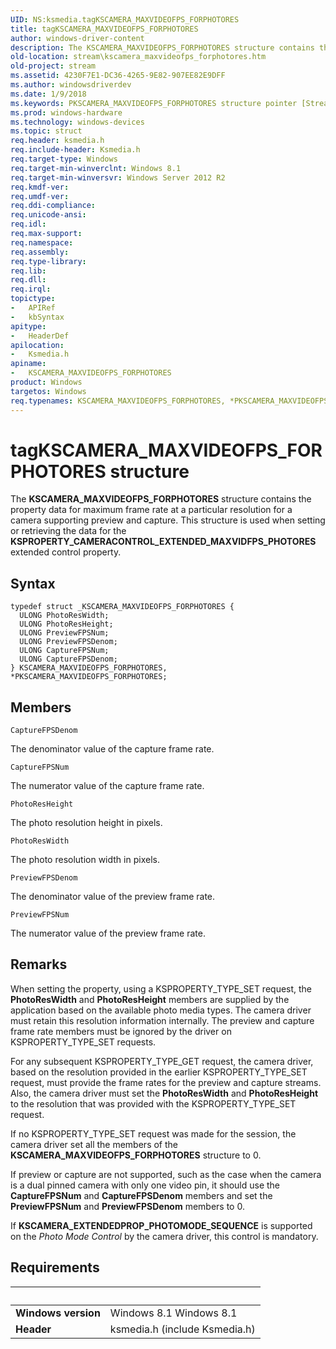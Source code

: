 ```yaml
---
UID: NS:ksmedia.tagKSCAMERA_MAXVIDEOFPS_FORPHOTORES
title: tagKSCAMERA_MAXVIDEOFPS_FORPHOTORES
author: windows-driver-content
description: The KSCAMERA_MAXVIDEOFPS_FORPHOTORES structure contains the property data for maximum frame rate at a particular resolution for a camera supporting preview and capture.
old-location: stream\kscamera_maxvideofps_forphotores.htm
old-project: stream
ms.assetid: 4230F7E1-DC36-4265-9E82-907EE82E9DFF
ms.author: windowsdriverdev
ms.date: 1/9/2018
ms.keywords: PKSCAMERA_MAXVIDEOFPS_FORPHOTORES structure pointer [Streaming Media Devices], KSCAMERA_MAXVIDEOFPS_FORPHOTORES, KSCAMERA_MAXVIDEOFPS_FORPHOTORES structure [Streaming Media Devices], *PKSCAMERA_MAXVIDEOFPS_FORPHOTORES, tagKSCAMERA_MAXVIDEOFPS_FORPHOTORES, ksmedia/KSCAMERA_MAXVIDEOFPS_FORPHOTORES, stream.kscamera_maxvideofps_forphotores, PKSCAMERA_MAXVIDEOFPS_FORPHOTORES, ksmedia/PKSCAMERA_MAXVIDEOFPS_FORPHOTORES
ms.prod: windows-hardware
ms.technology: windows-devices
ms.topic: struct
req.header: ksmedia.h
req.include-header: Ksmedia.h
req.target-type: Windows
req.target-min-winverclnt: Windows 8.1
req.target-min-winversvr: Windows Server 2012 R2
req.kmdf-ver: 
req.umdf-ver: 
req.ddi-compliance: 
req.unicode-ansi: 
req.idl: 
req.max-support: 
req.namespace: 
req.assembly: 
req.type-library: 
req.lib: 
req.dll: 
req.irql: 
topictype:
-	APIRef
-	kbSyntax
apitype:
-	HeaderDef
apilocation:
-	Ksmedia.h
apiname:
-	KSCAMERA_MAXVIDEOFPS_FORPHOTORES
product: Windows
targetos: Windows
req.typenames: KSCAMERA_MAXVIDEOFPS_FORPHOTORES, *PKSCAMERA_MAXVIDEOFPS_FORPHOTORES
---
```


# tagKSCAMERA_MAXVIDEOFPS_FORPHOTORES structure
The <b>KSCAMERA_MAXVIDEOFPS_FORPHOTORES</b> structure contains the property data for maximum frame rate at a particular resolution for a camera supporting preview and capture. This structure is used when setting or retrieving the data for the <b>KSPROPERTY_CAMERACONTROL_EXTENDED_MAXVIDFPS_PHOTORES</b> extended control property.

## Syntax
````
typedef struct _KSCAMERA_MAXVIDEOFPS_FORPHOTORES {
  ULONG PhotoResWidth;
  ULONG PhotoResHeight;
  ULONG PreviewFPSNum;
  ULONG PreviewFPSDenom;
  ULONG CaptureFPSNum;
  ULONG CaptureFPSDenom;
} KSCAMERA_MAXVIDEOFPS_FORPHOTORES, *PKSCAMERA_MAXVIDEOFPS_FORPHOTORES;
````

## Members


`CaptureFPSDenom`

The denominator value of the capture frame rate.

`CaptureFPSNum`

The numerator value of the capture frame rate.

`PhotoResHeight`

The photo resolution height in pixels.

`PhotoResWidth`

The photo resolution width in pixels.

`PreviewFPSDenom`

The denominator value of the preview frame rate.

`PreviewFPSNum`

The numerator value of the preview frame rate.

## Remarks
When setting the property, using a KSPROPERTY_TYPE_SET  request, the <b>PhotoResWidth</b> and <b>PhotoResHeight</b> members are  supplied by the application based on the available photo media types.  The camera driver must retain this resolution information internally.  The preview and capture frame rate members must be ignored by the driver on KSPROPERTY_TYPE_SET requests.

For any subsequent KSPROPERTY_TYPE_GET request, the camera driver, based on the resolution provided in the earlier KSPROPERTY_TYPE_SET request, must provide the frame rates for the preview and capture streams.  Also, the camera driver must set the <b>PhotoResWidth</b> and <b>PhotoResHeight</b> to the resolution that was provided with the KSPROPERTY_TYPE_SET request.

If no KSPROPERTY_TYPE_SET request was made for the session, the camera driver set all the members of the <b>KSCAMERA_MAXVIDEOFPS_FORPHOTORES</b> structure to 0.

If preview or capture are not supported, such as the case when the camera is a dual pinned camera with only one video pin, it should use the <b>CaptureFPSNum</b> and <b>CaptureFPSDenom</b> members and set the <b>PreviewFPSNum</b> and <b>PreviewFPSDenom</b> members to 0.

If <b>KSCAMERA_EXTENDEDPROP_PHOTOMODE_SEQUENCE</b> is supported on the <i>Photo Mode Control</i> by the camera driver, this control is mandatory.

## Requirements
| &nbsp; | &nbsp; |
| ---- |:---- |
| **Windows version** | Windows 8.1 Windows 8.1 |
| **Header** | ksmedia.h (include Ksmedia.h) |